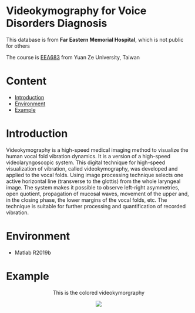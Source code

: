# Videokymography for Voice Disorders Diagnosis


This database is from <b>Far Eastern Memorial Hospital</b>, which is not public for others

The course is [EEA683](https://portal.yzu.edu.tw/cosSelect/Cos_Plan_En.aspx?y=108&s=2&id=EEA683&c=A) from Yuan Ze University, Taiwan

# Content

  * [Introduction](#Introduction)
  * [Environment](#Environment)
  * [Example](#Example)
  
# Introduction

   Videokymography is a high-speed medical imaging method to visualize the human vocal fold vibration dynamics. It is a version of a high-speed videolaryngoscopic system. This digital technique for high-speed visualization of vibration, called videokymography, was developed and applied to the vocal folds. Using image processing technique selects one active horizontal line (transverse to the glottis) from the whole laryngeal image. The system makes it possible to observe left-right asymmetries, open quotient, propagation of mucosal waves, movement of the upper and, in the closing phase, the lower margins of the vocal folds, etc. The technique is suitable for further processing and quantification of recorded vibration.


# Environment

   * Matlab R2019b
   
   
# Example


<div align="center">

<center>This is the colored videokymorgraphy</center><p><p><p><p><p><p><p>

<img src="https://github.com/christw16/Videokymography-for-Voice-Disorders-Diagnosis/blob/master/image/colored.jpg"  >


</div>




